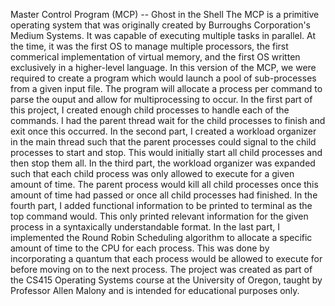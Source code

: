 Master Control Program (MCP) -- Ghost in the Shell
The MCP is a primitive operating system that was originally created by Burroughs Corporation's Medium Systems. It was capable of executing multiple tasks in parallel. At the time, it was the first OS to manage multiple processors, the first commerical implementation of virtual memory, and the first OS written exclusively in a higher-level language.
In this version of the MCP, we were required to create a program which would launch a pool of sub-processes from a given input file. The program will allocate a process per command to parse the ouput and allow for multiprocessing to occur.
In the first part of this project, I created enough child processes to handle each of the commands. I had the parent thread wait for the child processes to finish and exit once this occurred. 
In the second part, I created a workload organizer in the main thread such that the parent processes could signal to the child processes to start and stop. This would initially start all child processes and then stop them all. 
In the third part, the workload organizer was expanded such that each child process was only allowed to execute for a given amount of time. The parent process would kill all child processes once this amount of time had passed or once all child processes had finished. 
In the fourth part, I added functional information to be printed to terminal as the top command would. This only printed relevant information for the given process in a syntaxically understandable format.
In the last part, I implemented the Round Robin Scheduling algorithm to allocate a specific amount of time to the CPU for each process. This was done by incorporating a quantum that each process would be allowed to execute for before moving on to the next process.
The project was created as part of the CS415 Operating Systems course at the University of Oregon, taught by Professor Allen Malony and is intended for educational purposes only.
